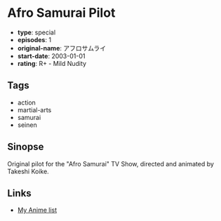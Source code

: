 # Afro Samurai Pilot

-   **type**: special
-   **episodes**: 1
-   **original-name**: アフロサムライ
-   **start-date**: 2003-01-01
-   **rating**: R+ - Mild Nudity

## Tags

-   action
-   martial-arts
-   samurai
-   seinen

## Sinopse

Original pilot for the "Afro Samurai" TV Show, directed and animated by Takeshi Koike.

## Links

-   [My Anime list](https://myanimelist.net/anime/27939/Afro_Samurai_Pilot)
